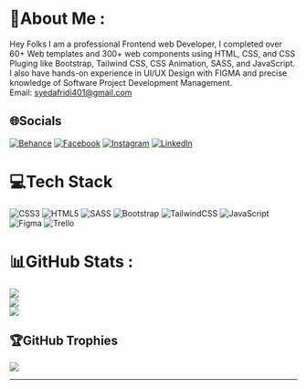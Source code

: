 # 💫About Me :
Hey Folks I am a professional Frontend web Developer, I completed over 60+ Web templates and 300+ web components using HTML, CSS, and CSS Pluging like Bootstrap, Tailwind CSS, CSS Animation, SASS, and JavaScript. I also have hands-on experience in UI/UX Design with FIGMA and precise knowledge of Software Project Development Management.<br>
Email: syedafridi401@gmail.com

## 🌐Socials
[![Behance](https://img.shields.io/badge/Behance-1769ff?logo=behance&logoColor=white)](https://behance.net/syedafridi007/?isa0=1) [![Facebook](https://img.shields.io/badge/Facebook-%231877F2.svg?logo=Facebook&logoColor=white)](https://facebook.com/sa.afridi.180) [![Instagram](https://img.shields.io/badge/Instagram-%23E4405F.svg?logo=Instagram&logoColor=white)](https://instagram.com/syed.afridi_) [![LinkedIn](https://img.shields.io/badge/LinkedIn-%230077B5.svg?logo=linkedin&logoColor=white)](https://linkedin.com/in/syed-afridi-a3b9b3191) 

# 💻Tech Stack
![CSS3](https://img.shields.io/badge/css3-%231572B6.svg?style=for-the-badge&logo=css3&logoColor=white) ![HTML5](https://img.shields.io/badge/html5-%23E34F26.svg?style=for-the-badge&logo=html5&logoColor=white) ![SASS](https://img.shields.io/badge/SASS-hotpink.svg?style=for-the-badge&logo=SASS&logoColor=white) ![Bootstrap](https://img.shields.io/badge/bootstrap-%23563D7C.svg?style=for-the-badge&logo=bootstrap&logoColor=white) ![TailwindCSS](https://img.shields.io/badge/tailwindcss-%2338B2AC.svg?style=for-the-badge&logo=tailwind-css&logoColor=white) ![JavaScript](https://img.shields.io/badge/javascript-%23323330.svg?style=for-the-badge&logo=javascript&logoColor=%23F7DF1E) 	![Figma](https://img.shields.io/badge/figma-%23F24E1E.svg?style=for-the-badge&logo=figma&logoColor=white) ![Trello](https://img.shields.io/badge/Trello-%23026AA7.svg?style=for-the-badge&logo=Trello&logoColor=white)
# 📊GitHub Stats :
![](https://github-readme-stats.vercel.app/api?username=SyedAfridi007&theme=tokyonight&hide_border=true&include_all_commits=true&count_private=true)<br/>
![](https://github-readme-streak-stats.herokuapp.com/?user=SyedAfridi007&theme=tokyonight&hide_border=true)<br/>
![](https://github-readme-stats.vercel.app/api/top-langs/?username=SyedAfridi007&theme=tokyonight&hide_border=true&include_all_commits=true&count_private=true&layout=compact)

## 🏆GitHub Trophies
![](https://github-profile-trophy.vercel.app/?username=SyedAfridi007&theme=radical&no-frame=true&no-bg=false&margin-w=4)

---
